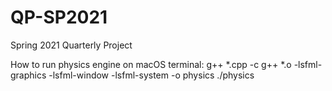 # QP-SP2021
Spring 2021 Quarterly Project

How to run physics engine on macOS terminal:
g++ *.cpp -c
g++ *.o -lsfml-graphics -lsfml-window -lsfml-system -o physics
./physics

